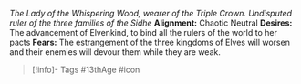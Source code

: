 *The Lady of the Whispering Wood, wearer of the Triple Crown.  Undisputed ruler of the three families of the Sidhe*
**Alignment:** Chaotic Neutral
**Desires:** The advancement of Elvenkind, to bind all the rulers of the world to her pacts
**Fears:** The estrangement of the three kingdoms of Elves will worsen and their enemies will devour them while they are weak.

> [!info]- Tags
> #13thAge #icon
> 